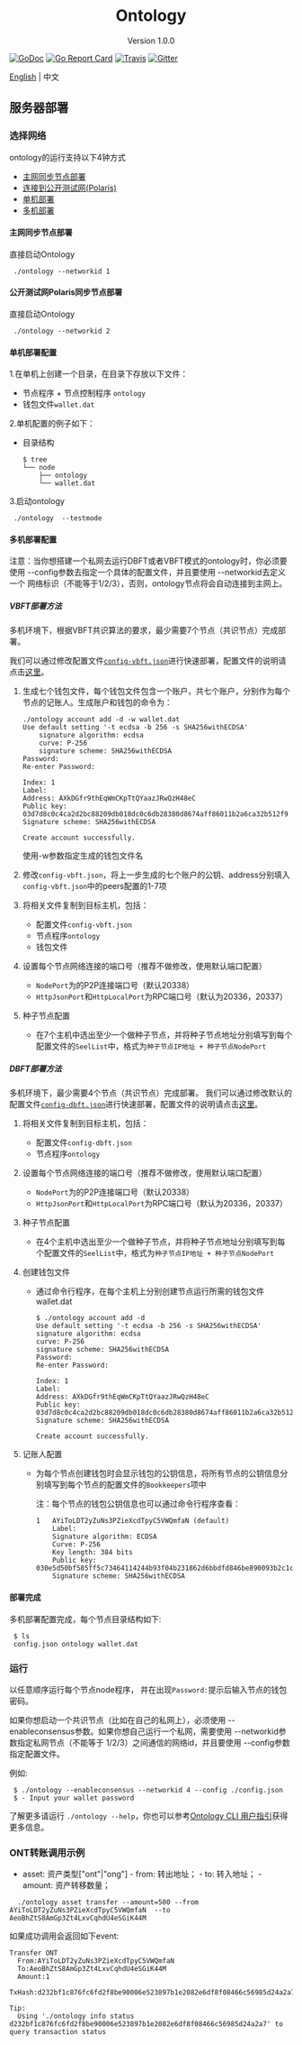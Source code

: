 
<h1 align="center">Ontology </h1>
<p align="center" class="version">Version 1.0.0 </p>

[![GoDoc](https://godoc.org/github.com/ontio/ontology?status.svg)](https://godoc.org/github.com/ontio/ontology)
[![Go Report Card](https://goreportcard.com/badge/github.com/ontio/ontology)](https://goreportcard.com/report/github.com/ontio/ontology)
[![Travis](https://travis-ci.org/ontio/ontology.svg?branch=master)](https://travis-ci.org/ontio/ontology)
[![Gitter](https://badges.gitter.im/Join%20Chat.svg)](https://gitter.im/ontio/ontology?utm_source=badge&utm_medium=badge&utm_campaign=pr-badge)

[English](testnet.md) | 中文

## 服务器部署
### 选择网络
ontology的运行支持以下4钟方式

* [主网同步节点部署](#主网同步节点部署)
* [连接到公开测试网(Polaris)](#公开测试网Polaris同步节点部署)
* [单机部署](#单机部署配置)
* [多机部署](#多机部署配置)

#### 主网同步节点部署

直接启动Ontology

   ```
	./ontology --networkid 1
   ```

#### 公开测试网Polaris同步节点部署

直接启动Ontology

   ```
	./ontology --networkid 2
   ```

#### 单机部署配置

1.在单机上创建一个目录，在目录下存放以下文件：
- 节点程序 + 节点控制程序 `ontology`
- 钱包文件`wallet.dat`

2.单机配置的例子如下：
- 目录结构
    ```shell
    $ tree
    └── node
        ├── ontology
        └── wallet.dat
    ```
3.启动ontology

   ```
	./ontology  --testmode
   ```
#### 多机部署配置

注意：当你想搭建一个私网去运行DBFT或者VBFT模式的ontology时，你必须要使用 --config参数去指定一个具体的配置文件，并且要使用 --networkid去定义一个
网络标识（不能等于1/2/3），否则，ontology节点将会自动连接到主网上。

##### VBFT部署方法

多机环境下，根据VBFT共识算法的要求，最少需要7个节点（共识节点）完成部署。

我们可以通过修改配置文件[`config-vbft.json`](config-vbft.json)进行快速部署，配置文件的说明请点击[这里](config_CN.md)。

1. 生成七个钱包文件，每个钱包文件包含一个账户，共七个账户，分别作为每个节点的记账人。生成账户和钱包的命令为：
	```
	./ontology account add -d -w wallet.dat
	Use default setting '-t ecdsa -b 256 -s SHA256withECDSA' 
		signature algorithm: ecdsa 
		curve: P-256 
		signature scheme: SHA256withECDSA 
	Password:
	Re-enter Password:

	Index: 1
	Label: 
	Address: AXkDGfr9thEqWmCKpTtQYaazJRwQzH48eC
	Public key: 03d7d8c0c4ca2d2bc88209db018dc0c6db28380d8674aff86011b2a6ca32b512f9
	Signature scheme: SHA256withECDSA

	Create account successfully.
	```
	使用-w参数指定生成的钱包文件名

2. 修改`config-vbft.json`，将上一步生成的七个账户的公钥、address分别填入`config-vbft.json`中的peers配置的1-7项

3. 将相关文件复制到目标主机，包括：
    - 配置文件`config-vbft.json`
    - 节点程序`ontology`
    - 钱包文件

4. 设置每个节点网络连接的端口号（推荐不做修改，使用默认端口配置）
    - `NodePort`为的P2P连接端口号（默认20338）
    - `HttpJsonPort`和`HttpLocalPort`为RPC端口号（默认为20336，20337）

5. 种子节点配置
    - 在7个主机中选出至少一个做种子节点，并将种子节点地址分别填写到每个配置文件的`SeelList`中，格式为`种子节点IP地址 + 种子节点NodePort`

##### DBFT部署方法

多机环境下，最少需要4个节点（共识节点）完成部署。
我们可以通过修改默认的配置文件[`config-dbft.json`](config-dbft.json)进行快速部署，配置文件的说明请点击[这里](config_CN.md)。

1. 将相关文件复制到目标主机，包括：
    - 配置文件`config-dbft.json`
    - 节点程序`ontology`

2. 设置每个节点网络连接的端口号（推荐不做修改，使用默认端口配置）
    - `NodePort`为的P2P连接端口号（默认20338）
    - `HttpJsonPort`和`HttpLocalPort`为RPC端口号（默认为20336，20337）

3. 种子节点配置
    - 在4个主机中选出至少一个做种子节点，并将种子节点地址分别填写到每个配置文件的`SeelList`中，格式为`种子节点IP地址 + 种子节点NodePort`

4. 创建钱包文件
    - 通过命令行程序，在每个主机上分别创建节点运行所需的钱包文件wallet.dat 
        ```
        $ ./ontology account add -d
        Use default setting '-t ecdsa -b 256 -s SHA256withECDSA' 
		signature algorithm: ecdsa 
		curve: P-256 
		signature scheme: SHA256withECDSA 
		Password:
		Re-enter Password:

		Index: 1
		Label: 
		Address: AXkDGfr9thEqWmCKpTtQYaazJRwQzH48eC
		Public key: 03d7d8c0c4ca2d2bc88209db018dc0c6db28380d8674aff86011b2a6ca32b512f9
		Signature scheme: SHA256withECDSA

		Create account successfully.
        ```

5. 记账人配置
    - 为每个节点创建钱包时会显示钱包的公钥信息，将所有节点的公钥信息分别填写到每个节点的配置文件的`Bookkeepers`项中
    
        注：每个节点的钱包公钥信息也可以通过命令行程序查看：
    
        ```
        1	AYiToLDT2yZuNs3PZieXcdTpyC5VWQmfaN (default)
        	Label: 
        	Signature algorithm: ECDSA
        	Curve: P-256
        	Key length: 384 bits
        	Public key: 030e5d50bf585ff5c73464114244b93f04b231862d6bbdfd846be890093b2c1c17
        	Signature scheme: SHA256withECDSA
        ```
	
#### 部署完成

多机部署配置完成，每个节点目录结构如下:

   ```shell
	$ ls
	config.json ontology wallet.dat
   ```
### 运行

以任意顺序运行每个节点node程序， 并在出现`Password:`提示后输入节点的钱包密码。

如果你想启动一个共识节点（比如在自己的私网上），必须使用 --enableconsensus参数。如果你想自己运行一个私网，需要使用 --networkid参数指定私网节点（不能等于
1/2/3）之间通信的网络id，并且要使用 --config参数指定配置文件。

例如:
   ```
    $ ./ontology --enableconsensus --networkid 4 --config ./config.json
    $ - Input your wallet password
   ```

了解更多请运行 `./ontology --help`，你也可以参考[Ontology CLI 用户指引](cli_user_guide_CN.md)获得更多信息。

### ONT转账调用示例
  - asset: 资产类型["ont"|"ong"] - from: 转出地址； - to: 转入地址； - amount: 资产转移数量；
```shell
  ./ontology asset transfer --amount=500 --from  AYiToLDT2yZuNs3PZieXcdTpyC5VWQmfaN  --to AeoBhZtS8AmGp3Zt4LxvCqhdU4eSGiK44M
```
如果成功调用会返回如下event:
```
Transfer ONT
  From:AYiToLDT2yZuNs3PZieXcdTpyC5VWQmfaN
  To:AeoBhZtS8AmGp3Zt4LxvCqhdU4eSGiK44M
  Amount:1
  TxHash:d232bf1c876fc6fd2f8be90006e523897b1e2082e6df8f08466c56985d24a2a7

Tip:
  Using './ontology info status d232bf1c876fc6fd2f8be90006e523897b1e2082e6df8f08466c56985d24a2a7' to query transaction status
```